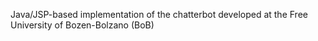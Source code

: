 Java/JSP-based implementation of the chatterbot developed at the Free University of Bozen-Bolzano (BoB)